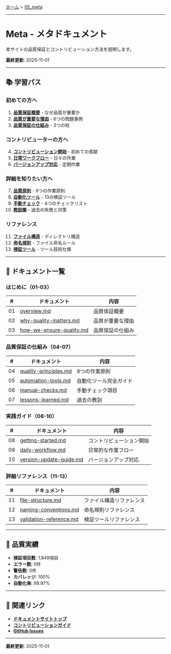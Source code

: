 [ホーム](../README.md) > [05_meta](README.md)

---

# Meta - メタドキュメント

本サイトの品質保証とコントリビューション方法を説明します。

**最終更新**: 2025-11-01

---

## 📚 学習パス

### 初めての方へ

1. **[品質保証概要](01_overview.md)** - なぜ品質が重要か
2. **[品質が重要な理由](02_why-quality-matters.md)** - 6つの問題事例
3. **[品質保証の仕組み](03_how-we-ensure-quality.md)** - 3つの柱

### コントリビューターの方へ

4. **[コントリビューション開始](08_getting-started.md)** - 初めての貢献
5. **[日常ワークフロー](09_daily-workflow.md)** - 日々の作業
6. **[バージョンアップ対応](10_version-update-guide.md)** - 定期作業

### 詳細を知りたい方へ

7. **[品質原則](04_quality-principles.md)** - 9つの作業原則
8. **[自動化ツール](05_automation-tools.md)** - 13の検証ツール
9. **[手動チェック](06_manual-checks.md)** - 4つのチェックリスト
10. **[教訓集](07_lessons-learned.md)** - 過去の失敗と対策

### リファレンス

11. **[ファイル構造](11_file-structure.md)** - ディレクトリ構造
12. **[命名規則](12_naming-conventions.md)** - ファイル命名ルール
13. **[検証ツール](13_validation-reference.md)** - ツール技術仕様

---

## 📖 ドキュメント一覧

### はじめに（01-03）

| # | ドキュメント | 内容 |
|---|-------------|------|
| 01 | [overview.md](01_overview.md) | 品質保証概要 |
| 02 | [why-quality-matters.md](02_why-quality-matters.md) | 品質が重要な理由 |
| 03 | [how-we-ensure-quality.md](03_how-we-ensure-quality.md) | 品質保証の仕組み |

### 品質保証の仕組み（04-07）

| # | ドキュメント | 内容 |
|---|-------------|------|
| 04 | [quality-principles.md](04_quality-principles.md) | 9つの作業原則 |
| 05 | [automation-tools.md](05_automation-tools.md) | 自動化ツール完全ガイド |
| 06 | [manual-checks.md](06_manual-checks.md) | 手動チェック項目 |
| 07 | [lessons-learned.md](07_lessons-learned.md) | 過去の教訓 |

### 実践ガイド（08-10）

| # | ドキュメント | 内容 |
|---|-------------|------|
| 08 | [getting-started.md](08_getting-started.md) | コントリビューション開始 |
| 09 | [daily-workflow.md](09_daily-workflow.md) | 日常的な作業フロー |
| 10 | [version-update-guide.md](10_version-update-guide.md) | バージョンアップ対応 |

### 詳細リファレンス（11-13）

| # | ドキュメント | 内容 |
|---|-------------|------|
| 11 | [file-structure.md](11_file-structure.md) | ファイル構造リファレンス |
| 12 | [naming-conventions.md](12_naming-conventions.md) | 命名規則リファレンス |
| 13 | [validation-reference.md](13_validation-reference.md) | 検証ツールリファレンス |

---

## 🎯 品質実績

- **検証項目数**: 1,849項目
- **エラー数**: 0件
- **警告数**: 0件
- **カバレッジ**: 100%
- **自動化率**: 99.97%

---

## 🔗 関連リンク

- **[ドキュメントサイトトップ](../README.md)**
- **[コントリビューションガイド](../../README.md#コントリビューション)**
- **[GitHub Issues](https://github.com/kamogashira-sys/q-cli-docs/issues)**

---

**最終更新**: 2025-11-01  
